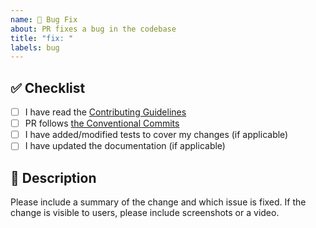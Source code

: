 ```yaml
---
name: 🐞 Bug Fix
about: PR fixes a bug in the codebase
title: "fix: "
labels: bug
---
```


## ✅ Checklist

- [ ] I have read the [Contributing Guidelines](CONTRIBUTING.md)
- [ ] PR follows [the Conventional Commits](https://www.conventionalcommits.org/en/v1.0.0/)
- [ ] I have added/modified tests to cover my changes (if applicable)
- [ ] I have updated the documentation (if applicable)

## 📝 Description

Please include a summary of the change and which issue is fixed.
If the change is visible to users, please include screenshots or a video.
